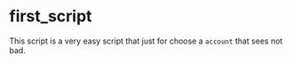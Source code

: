 # first_script
This script is a very easy script that just for choose a `account` that sees not bad.
